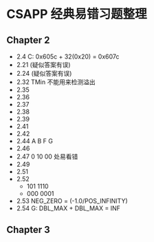 # CSAPP 经典易错习题整理

## Chapter 2

- 2.4 C: 0x605c + 32(0x20) = 0x607c
- 2.21 (疑似答案有误)
- 2.24 (疑似答案有误)
- 2.32 TMin 不能用来检测溢出
- 2.35
- 2.36
- 2.37
- 2.38
- 2.39
- 2.41
- 2.42
- 2.44 A B F G
- 2.46
- 2.47 0 10 00 处易看错
- 2.49
- 2.51
- 2.52
  - 101 1110
  - 000 0001
- 2.53 NEG_ZERO = (-1.0/POS_INFINITY)
- 2.54 G: DBL_MAX + DBL_MAX = INF

## Chapter 3
